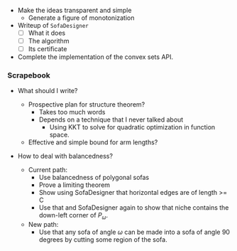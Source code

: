 - Make the ideas transparent and simple
	- Generate a figure of monotonization
- Writeup of `SofaDesigner`
	- [ ] What it does
	- [ ] The algorithm
	- [ ] Its certificate
- Complete the implementation of the convex sets API.


### Scrapebook

- What should I write?
	- Prospective plan for structure theorem?
		- Takes too much words
		- Depends on a technique that I never talked about
			- Using KKT to solve for quadratic optimization in function space.
	- Effective and simple bound for arm lengths?

- How to deal with balancedness?
	- Current path:
		- Use balancedness of polygonal sofas
		- Prove a limiting theorem
		- Show using SofaDesigner that horizontal edges are of length >= C
		- Use that and SofaDesigner again to show that niche contains the down-left corner of $P_\omega$.
	- New path:
		- Use that any sofa of angle $\omega$ can be made into a sofa of angle 90 degrees by cutting some region of the sofa.